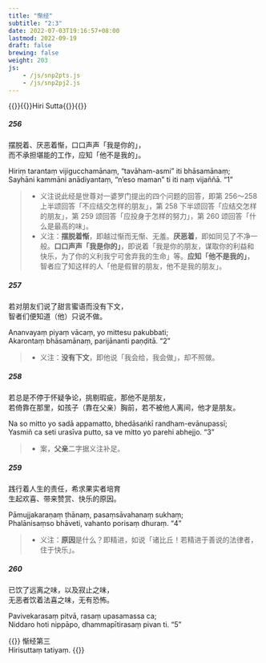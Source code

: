 ```yaml
---
title: "惭经"
subtitle: "2:3"
date: 2022-07-03T19:16:57+08:00
lastmod: 2022-09-19
draft: false
brewing: false
weight: 203
js:
    - /js/snp2pts.js
    - /js/snp2pj2.js
---
```



{{<subtitle>}}{{<suttalink src="snp2.3">}}Hiri Sutta{{</suttalink>}}{{</subtitle>}}

##### 256

摆脱着、厌恶着惭，口口声声「我是你的」，  
而不承担堪能的工作，应知「他不是我的」。

Hiriṃ tarantaṃ vijigucchamānaṃ, “tavāham-asmi” iti bhāsamānaṃ;  
Sayhāni kammāni anādiyantaṃ, “n’eso maman” ti iti naṃ vijaññā. <q>1</q>

> - 义注说此经是世尊对一婆罗门提出的四个问题的回答，即第 256～258 上半颂回答「不应结交怎样的朋友」，第 258 下半颂回答「应结交怎样的朋友」，第 259 颂回答「应投身于怎样的努力」，第 260 颂回答「什么是最高的味」。
> - 义注：**摆脱着惭**，即越过惭而无惭、无羞。**厌恶着**，即如同见了不净一般。**口口声声「我是你的」**，即说着「我是你的朋友，谋取你的利益和快乐，为了你的义利我宁可舍弃我的生命」等。**应知「他不是我的」**，智者应了知这样的人「他是假冒的朋友，他不是我的朋友」。

##### 257

若对朋友们说了甜言蜜语而没有下文，  
智者们便知道（他）只说不做。

Ananvayaṃ piyaṃ vācaṃ, yo mittesu pakubbati;  
Akarontaṃ bhāsamānaṃ, parijānanti paṇḍitā. <q>2</q>

> - 义注：**没有下文**，即他说「我会给，我会做」，却不照做。

##### 258

若总是不停于怀疑争论，挑剔瑕疵，那他不是朋友，  
若倚靠在那里，如孩子（靠在父亲）胸前，若不被他人离间，他才是朋友。

Na so mitto yo sadā appamatto, bhedāsaṅkī randham-evānupassī;  
Yasmiñ ca seti urasīva putto, sa ve mitto yo parehi abhejjo. <q>3</q>

> - 案，**父亲**二字据义注补足。

##### 259

践行着人生的责任，希求果实者培育  
生起欢喜、带来赞赏、快乐的原因。

Pāmujjakaraṇaṃ ṭhānaṃ, pasaṃsāvahanaṃ sukhaṃ;  
Phalānisaṃso bhāveti, vahanto porisaṃ dhuraṃ. <q>4</q>

> - 义注：**原因**是什么？即精进，如说「诸比丘！若精进于善说的法律者，住于快乐」。

##### 260

已饮了远离之味，以及寂止之味，  
无恶者饮着法喜之味，无有恐怖。

Pavivekarasaṃ pitvā, rasaṃ upasamassa ca;  
Niddaro hoti nippāpo, dhammapītirasaṃ pivan ti. <q>5</q>


{{<eof>}}
    惭经第三<br>Hirisuttaṃ tatiyaṃ.
{{</eof>}}